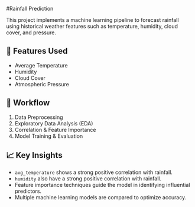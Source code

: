 #Rainfall Prediction

This project implements a machine learning pipeline to forecast rainfall using historical weather features such as temperature, humidity, cloud cover, and pressure.

## 📌 Features Used
- Average Temperature
- Humidity
- Cloud Cover
- Atmospheric Pressure

## 🔧 Workflow
1. Data Preprocessing
2. Exploratory Data Analysis (EDA)
3. Correlation & Feature Importance
4. Model Training & Evaluation

## 📈 Key Insights
- `avg_temperature` shows a strong positive correlation with rainfall.
- `humidity` also have a strong positive correlation with rainfall.
- Feature importance techniques guide the model in identifying influential predictors.
- Multiple machine learning models are compared to optimize accuracy.

